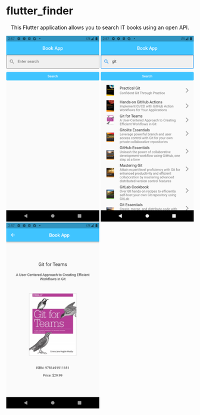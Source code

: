 # flutter_finder

<p align="center">
  This Flutter application allows you to search IT books using an open API.
</p>

<p>
<img src="img/Screenshot_1644505046.png" width="250"/>
<img src="img/Screenshot_1644505064.png" width="250"/>
<img src="img/Screenshot_1644505070.png" width="250"/>
</p>
